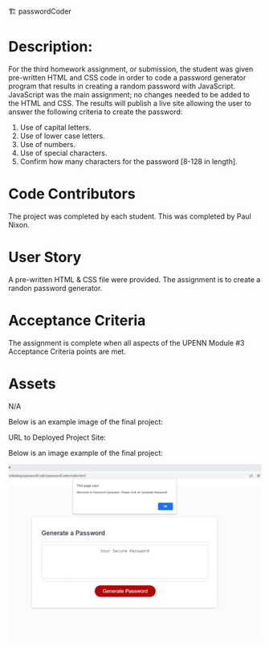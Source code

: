 🏗️ passwordCoder   

# Description: 

For the third homework assignment, or submission, the student was given pre-written HTML and CSS code in order to code a password generator program that results in creating a random password with JavaScript.  JavaScript was the main assignment; no changes needed to be added to the HTML and CSS.  The results will publish a live site allowing the user to answer the following criteria to create the password:

1. Use of capital letters.
2. Use of lower case letters.
3. Use of numbers.
4. Use of special characters. 
5. Confirm how many characters for the password [8-128 in length]. 


# Code Contributors 

The project was completed by each student. This was completed by Paul Nixon. 

# User Story 

A pre-written HTML & CSS file were provided. The assignment is to create a randon password generator.  


# Acceptance Criteria 

The assignment is complete when all aspects of the UPENN Module #3 Acceptance Criteria points are met.

# Assets
N/A

Below is an example image of the final project:


URL to Deployed Project Site:


Below is an image example of the final project:

![ReadME-info](./assets/imgGenPassword.png)